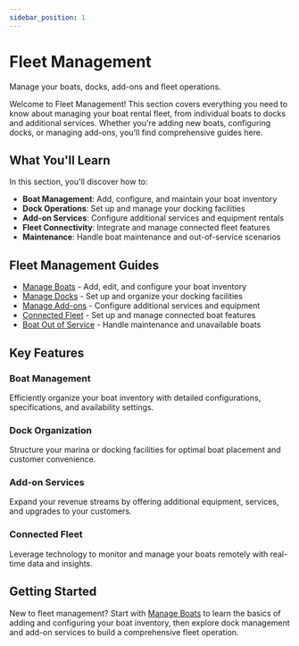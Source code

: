 ```yaml
---
sidebar_position: 1
---
```


# Fleet Management

Manage your boats, docks, add-ons and fleet operations.

Welcome to Fleet Management! This section covers everything you need to know about managing your boat rental fleet, from individual boats to docks and additional services. Whether you're adding new boats, configuring docks, or managing add-ons, you'll find comprehensive guides here.

## What You'll Learn

In this section, you'll discover how to:

- **Boat Management**: Add, configure, and maintain your boat inventory
- **Dock Operations**: Set up and manage your docking facilities
- **Add-on Services**: Configure additional services and equipment rentals
- **Fleet Connectivity**: Integrate and manage connected fleet features
- **Maintenance**: Handle boat maintenance and out-of-service scenarios

## Fleet Management Guides

- [Manage Boats](./manage-boats.md) - Add, edit, and configure your boat inventory
- [Manage Docks](./manage-docks.md) - Set up and organize your docking facilities
- [Manage Add-ons](./manage-add-ons.md) - Configure additional services and equipment
- [Connected Fleet](./connected-fleet.md) - Set up and manage connected boat features
- [Boat Out of Service](./boat-out-of-service.md) - Handle maintenance and unavailable boats

## Key Features

### Boat Management
Efficiently organize your boat inventory with detailed configurations, specifications, and availability settings.

### Dock Organization
Structure your marina or docking facilities for optimal boat placement and customer convenience.

### Add-on Services
Expand your revenue streams by offering additional equipment, services, and upgrades to your customers.

### Connected Fleet
Leverage technology to monitor and manage your boats remotely with real-time data and insights.

## Getting Started

New to fleet management? Start with [Manage Boats](./manage-boats.md) to learn the basics of adding and configuring your boat inventory, then explore dock management and add-on services to build a comprehensive fleet operation.
